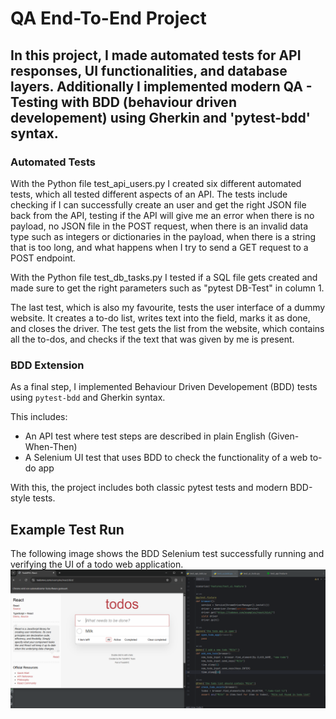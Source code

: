 # QA End-To-End Project

## In this project, I made automated tests for API responses, UI functionalities, and database layers. Additionally I implemented modern QA - Testing with BDD (behaviour driven developement) using Gherkin and 'pytest-bdd' syntax.

### Automated Tests

With the Python file test_api_users.py I created six different automated tests, which all tested different aspects of an API.
The tests include checking if I can successfully create an user and get the right JSON file back from the API, testing if the API will give me an error when there is no payload, no JSON file in the POST request, when there is an invalid data type such as integers or dictionaries in the payload, when there is a string that is too long, and what happens when I try to send a GET request to a POST endpoint.

With the Python file test_db_tasks.py I tested if a SQL file gets created and made sure to get the right parameters such as "pytest DB-Test" in column 1.

The last test, which is also my favourite, tests the user interface of a dummy website.
It creates a to-do list, writes text into the field, marks it as done, and closes the driver.
The test gets the list from the website, which contains all the to-dos, and checks if the text that was given by me is present.

### BDD Extension

As a final step, I implemented Behaviour Driven Developement (BDD) tests using `pytest-bdd` and Gherkin syntax.

This includes:
- An API test where test steps are described in plain English (Given-When-Then)
- A Selenium UI test that uses BDD to check the functionality of a web to-do app

With this, the project includes both classic pytest tests and modern BDD-style tests.

## Example Test Run

The following image shows the BDD Selenium test successfully running and verifying the UI of a todo web application.
![Selenium UI BDD Test](assets/UI_BDD_Screenshot.png)
